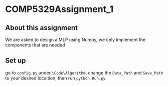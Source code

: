 # COMP5329Assignment_1

## About this assignment
We are asked to design a MLP using Numpy, we only implement the components that are needed

## Set up
go to ``config.py`` under ``\Code\Algorithm``, change the ``Data_Path`` and ``Save_Path`` to your desired localtion, then run ``python Run.py``
